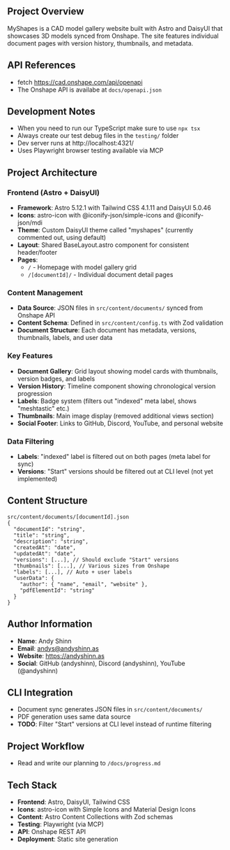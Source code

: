 ## Project Overview
MyShapes is a CAD model gallery website built with Astro and DaisyUI that showcases 3D models synced from Onshape. The site features individual document pages with version history, thumbnails, and metadata.

## API References
- fetch https://cad.onshape.com/api/openapi
- The Onshape API is availabe at `docs/openapi.json`

## Development Notes
- When you need to run our TypeScript make sure to use `npx tsx`
- Always create our test debug files in the `testing/` folder
- Dev server runs at http://localhost:4321/
- Uses Playwright browser testing available via MCP

## Project Architecture

### Frontend (Astro + DaisyUI)
- **Framework**: Astro 5.12.1 with Tailwind CSS 4.1.11 and DaisyUI 5.0.46
- **Icons**: astro-icon with @iconify-json/simple-icons and @iconify-json/mdi
- **Theme**: Custom DaisyUI theme called "myshapes" (currently commented out, using default)
- **Layout**: Shared BaseLayout.astro component for consistent header/footer
- **Pages**: 
  - `/` - Homepage with model gallery grid
  - `/[documentId]/` - Individual document detail pages

### Content Management
- **Data Source**: JSON files in `src/content/documents/` synced from Onshape API
- **Content Schema**: Defined in `src/content/config.ts` with Zod validation
- **Document Structure**: Each document has metadata, versions, thumbnails, labels, and user data

### Key Features
- **Document Gallery**: Grid layout showing model cards with thumbnails, version badges, and labels
- **Version History**: Timeline component showing chronological version progression
- **Labels**: Badge system (filters out "indexed" meta label, shows "meshtastic" etc.)
- **Thumbnails**: Main image display (removed additional views section)
- **Social Footer**: Links to GitHub, Discord, YouTube, and personal website

### Data Filtering
- **Labels**: "indexed" label is filtered out on both pages (meta label for sync)
- **Versions**: "Start" versions should be filtered out at CLI level (not yet implemented)

## Content Structure
```
src/content/documents/[documentId].json
{
  "documentId": "string",
  "title": "string", 
  "description": "string",
  "createdAt": "date",
  "updatedAt": "date",
  "versions": [...], // Should exclude "Start" versions
  "thumbnails": [...], // Various sizes from Onshape
  "labels": [...], // Auto + user labels
  "userData": {
    "author": { "name", "email", "website" },
    "pdfElementId": "string"
  }
}
```

## Author Information
- **Name**: Andy Shinn
- **Email**: andys@andyshinn.as  
- **Website**: https://andyshinn.as
- **Social**: GitHub (andyshinn), Discord (andyshinn), YouTube (@andyshinn)

## CLI Integration
- Document sync generates JSON files in `src/content/documents/`
- PDF generation uses same data source
- **TODO**: Filter "Start" versions at CLI level instead of runtime filtering

## Project Workflow
- Read and write our planning to `/docs/progress.md`

## Tech Stack
- **Frontend**: Astro, DaisyUI, Tailwind CSS
- **Icons**: astro-icon with Simple Icons and Material Design Icons  
- **Content**: Astro Content Collections with Zod schemas
- **Testing**: Playwright (via MCP)
- **API**: Onshape REST API
- **Deployment**: Static site generation